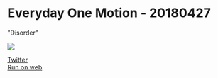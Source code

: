 # Everyday One Motion - 20180427  

"Disorder"  

![](https://i.imgur.com/mjfYcQE.gif)  

[Twitter](https://twitter.com/motions_work/status/984452497157767168)  
[Run on web](http://fms-cat-eom.github.io/20180427/dist)  
